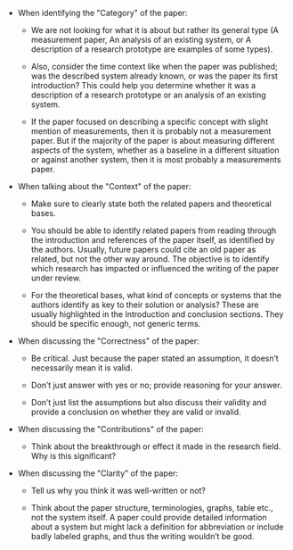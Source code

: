 - When identifying the "Category" of the paper:
  
    - We are not looking for what it is about but rather its general type (A measurement paper, An analysis of an existing system, or A description of a research prototype are examples of some types).

    - Also, consider the time context like when the paper was published; was the described system already known, or was the paper its first introduction? This could help you determine whether it was a description of a research prototype or an analysis of an existing system.
  
    - If the paper focused on describing a specific concept with slight mention of measurements, then it is probably not a measurement paper. But if the majority of the paper is about measuring different aspects of the system, whether as a baseline in a different situation or against another system, then it is most probably a measurements paper.

- When talking about the "Context" of the paper:
  
    - Make sure to clearly state both the related papers and theoretical bases.
  
    - You should be able to identify related papers from reading through the introduction and references of the paper itself, as identified by the authors. Usually, future papers could cite an old paper as related, but not the other way around. The objective is to identify which research has impacted or influenced the writing of the paper under review.

    - For the theoretical bases, what kind of concepts or systems that the authors identify as key to their solution or analysis? These are usually highlighted in the Introduction and conclusion sections. They should be specific enough, not generic terms.

- When discussing the "Correctness" of the paper:

    - Be critical. Just because the paper stated an assumption, it doesn’t necessarily mean it is valid.

    - Don’t just answer with yes or no; provide reasoning for your answer.

    - Don’t just list the assumptions but also discuss their validity and provide a conclusion on whether they are valid or invalid.

- When discussing the "Contributions" of the paper:

    - Think about the breakthrough or effect it made in the research field. Why is this significant?

- When discussing the "Clarity" of the paper:

    - Tell us why you think it was well-written or not?

    - Think about the paper structure, terminologies, graphs, table etc., not the system itself. A paper could provide detailed information about a system but might lack a definition for abbreviation or include badly labeled graphs, and thus the writing wouldn’t be good.